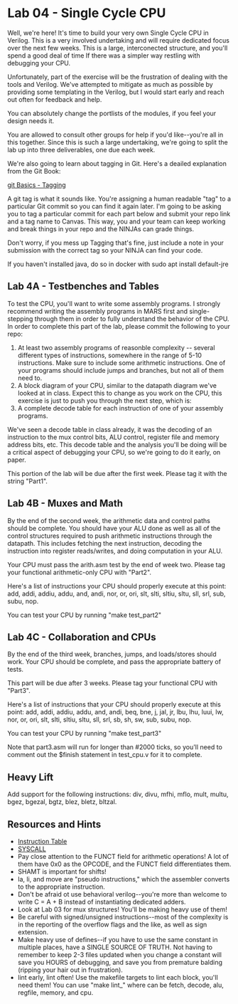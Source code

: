# Lab 04 - Single Cycle CPU

Well, we're here! It's time to build your very own Single Cycle CPU in Verilog.
This is a very involved undertaking and will require dedicated focus over the
next few weeks. This is a large, interconected structure, and you'll spend a
good deal of time If there was a simpler way restling with debugging your CPU.

Unfortunately, part of the exercise will be the frustration of dealing with the
tools and Verilog. We've attempted to mitigate as much as possible by providing
some templating in the Verilog, but I would start early and reach out often for
feedback and help.

You can absolutely change the portlists of the modules, if you feel your design
needs it.

You are allowed to consult other groups for help if you'd like--you're all in
this together. Since this is such a large undertaking, we're going to split the
lab up into three deliverables, one due each week.


We're also going to learn about tagging in Git. Here's a deailed explanation
from the Git Book:

[git Basics - Tagging](https://git-scm.com/book/en/v2/Git-Basics-Tagging)

A git tag is what it sounds like. You're assigning a human readable "tag" to a
particular Git commit so you can find it again later. I'm going to be asking you
to tag a particular commit for each part below and submit your repo link and
a tag name to Canvas. This way, you and your team can keep working and break
things in your repo and the NINJAs can grade things.

Don't worry, if you mess up Tagging that's fine, just include a note in your
submission with the correct tag so your NINJA can find your code.

If you haven't installed java, do so in docker with sudo apt install default-jre

## Lab 4A - Testbenches and Tables

To test the CPU, you'll want to write some assembly programs. I strongly
recommend writing the assembly programs in MARS first and single-stepping
through them in order to fully understand the behavior of the CPU. In order to
complete this part of the lab, please commit the following to your repo:

1. At least two assembly programs of reasonble complexity -- several different
   types of instructions, somewhere in the range of 5-10 instructions. Make sure
   to include some arithmetic instructions. One of your programs should include
   jumps and branches, but not all of them need to.
2. A block diagram of your CPU, similar to the datapath diagram we've looked at
   in class. Expect this to change as you work on the CPU, this exercise is just
   to push you through the next step, which is:
3. A complete decode table for each instruction of one of your assembly
   programs.

We've seen a decode table in class already, it was the decoding of an
instruction to the mux control bits, ALU control, register file and memory
address bits, etc. This decode table and the analysis you'll be doing will be a
critical aspect of debugging your CPU, so we're going to do it early, on
paper.

This portion of the lab will be due after the first week. Please tag it with the
string "Part1".

## Lab 4B - Muxes and Math

By the end of the second week, the arithmetic data and control paths should be
complete. You should have your ALU done as well as all of the control structures
required to push arithmetic instructions through the datapath. This includes
fetching the next instruction, decoding the instruction into register
reads/writes, and doing computation in your ALU.

Your CPU must pass the arith.asm test by the end of week two. Please tag your
functional arithmetic-only CPU with "Part2".

Here's a list of instructions your CPU should properly execute at this point:
add, addi, addiu, addu, and, andi, nor, or, ori, slt, slti, sltiu, sltu, sll,
srl, sub, subu, nop.

You can test your CPU by running "make test_part2"

## Lab 4C - Collaboration and CPUs

By the end of the third week, branches, jumps, and loads/stores should work.
Your CPU should be complete, and pass the appropriate battery of tests.

This part will be due after 3 weeks. Please tag your functional CPU with
"Part3".

Here's a list of instructions that your CPU should properly execute at this
point: add, addi, addiu, addu, and, andi, beq, bne, j, jal, jr, lbu, lhu, luui,
lw, nor, or, ori, slt, slti, sltiu, sltu, sll, srl, sb, sh, sw, sub, subu, nop.

You can test your CPU by running "make test_part3"

Note that part3.asm will run for longer than #2000 ticks, so you'll need to
comment out the $finish statement in test_cpu.v for it to complete.

## Heavy Lift

Add support for the following instructions: div, divu, mfhi, mflo, mult, multu,
bgez, bgezal, bgtz, blez, bletz, bltzal.

## Resources and Hints

* [Instruction Table](https://opencores.org/projects/plasma/opcodes)
* [SYSCALL](https://courses.missouristate.edu/KenVollmar/mars/Help/SyscallHelp.html)
* Pay close attention to the FUNCT field for arithmetic operations! A lot of
  them have 0x0 as the OPCODE, and the FUNCT field differentiates them.
* SHAMT is important for shifts!
* la, li, and move are "pseudo instructions," which the assembler converts to
  the appropriate instruction.
* Don't be afraid ot use behavioral verilog--you're more than welcome to write
  C = A + B instead of instantiating dedicated adders.
* Look at Lab 03 for mux structures! You'll be making heavy use of them!
* Be careful with signed/unsigned instructions--most of the complexity is in the
  reporting of the overflow flags and the like, as well as sign extension.
* Make heavy use of defines--if you have to use the same constant in multiple
  places, have a SINGLE SOURCE OF TRUTH. Not having to remember to keep 2-3
  files updated when you change a constant will save you HOURS of debugging, and
  save you from premature balding (ripping your hair out in frustration).
* lint early, lint often! Use the makefile targets to lint each block, you'll
  need them! You can use "make lint_<X>" where <X> can be fetch, decode, alu,
  regfile, memory, and cpu.

